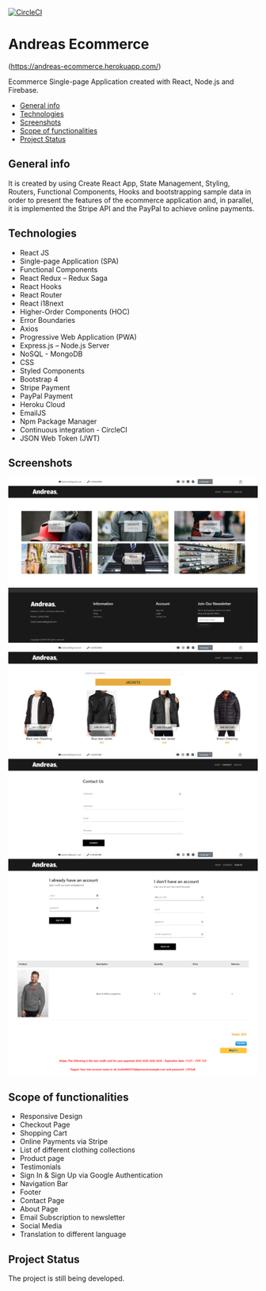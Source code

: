 [![CircleCI](https://circleci.com/gh/circleci/circleci-docs.svg?style=svg)](https://circleci.com/gh/AndreasPr/andreas-ecommerce)  

# Andreas Ecommerce 
(https://andreas-ecommerce.herokuapp.com/)

Ecommerce Single-page Application created with React, Node.js and Firebase.  
* [General info](#general-info)
* [Technologies](#technologies)
* [Screenshots](#screenshots)
* [Scope of functionalities](#scope-of-functionalities)
* [Project Status](#project-status)

## General info
It is created by using Create React App, State Management, Styling, Routers, Functional Components, Hooks and bootstrapping sample data in order to present the features of the ecommerce application and, in parallel, it is implemented the Stripe API and the PayPal to achieve online payments. 
## Technologies
* React JS
* Single-page Application (SPA)
* Functional Components
* React Redux – Redux Saga
* React Hooks
* React Router
* React i18next
* Higher-Order Components (HOC)
* Error Boundaries
* Axios
* Progressive Web Application (PWA)
* Express.js – Node.js Server
* NoSQL - MongoDB
* CSS
* Styled Components
* Bootstrap 4
* Stripe Payment
* PayPal Payment
* Heroku Cloud
* EmailJS
* Npm Package Manager
* Continuous integration - CircleCI
* JSON Web Token (JWT)

## Screenshots
![photo1](https://github.com/AndreasPr/andreas-ecommerce/blob/master/photo1.PNG)
![photo2](https://github.com/AndreasPr/andreas-ecommerce/blob/master/photo2.PNG)
![photo3](https://github.com/AndreasPr/andreas-ecommerce/blob/master/photo3.PNG)
![photo4](https://github.com/AndreasPr/andreas-ecommerce/blob/master/photo4.PNG)
![photo5](https://github.com/AndreasPr/andreas-ecommerce/blob/master/photo5.PNG)
![photo6](https://github.com/AndreasPr/andreas-ecommerce/blob/master/photo6.PNG)

## Scope of functionalities
* Responsive Design
* Checkout Page
* Shopping Cart
* Online Payments via Stripe
* List of different clothing collections
* Product page
* Testimonials
* Sign In & Sign Up via Google Authentication
* Navigation Bar
* Footer
* Contact Page
* About Page
* Email Subscription to newsletter
* Social Media
* Translation to different language

## Project Status
The project is still being developed.
